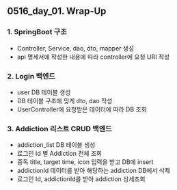 ## 0516_day_01. Wrap-Up

### 1. SpringBoot 구조

- Controller, Service, dao, dto, mapper 생성
- api 명세서에 작성한 내용에 따라 controller에 요청 URI 작성

### 2. Login 백엔드

- user DB 테이블 생성
- DB 테이블 구조에 맞게 dto, dao 작성
- UserController에 요청받은 데이터에 따라 DB 조회

### 3. Addiction 리스트 CRUD 백엔드

- addiction_list DB 테이블 생성
- 로그인 Id 별 Addiction 전체 조회
- 중독 title, target time, icon 입력을 받고 DB에 insert
- addictionId 데이터를 받아 해당하는 addiction DB에서 삭제
- 로그인 Id, addictionId를 받아 addiction 상세조회
